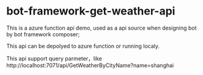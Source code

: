 # bot-framework-get-weather-api

This is a azure function api demo, used as a api source when designing bot by bot framework composer;

This api can be depolyed to azure function or running localy.

This api support query parmeter，like http://localhost:7071/api/GetWeatherByCityName?name=shanghai
